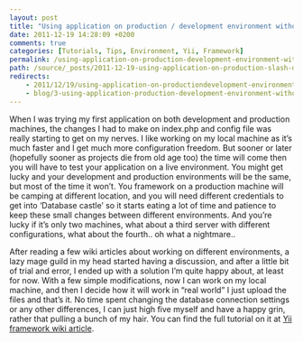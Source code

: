 ```yaml
---
layout: post
title: "Using application on production / development environment without making changes"
date: 2011-12-19 14:28:09 +0200
comments: true
categories: [Tutorials, Tips, Environment, Yii, Framework]
permalink: /using-application-on-production-development-environment-without-making-changes
path: /source/_posts/2011-12-19-using-application-on-production-slash-development-environment-without-making-changes.markdown
redirects:
    - 2011/12/19/using-application-on-productiondevelopment-environment-without-making-changes
    - blog/3-using-application-production-development-environment-without-making-changes
---
```


When I was trying my first application on both development and production machines, the changes I had to make on index.php and config file was really starting to get on my nerves. I like working on my local machine as it’s much faster and I get much more configuration freedom.<!-- more --> But sooner or later (hopefully sooner as projects die from old age too) the time will come then you will have to test your application on a live environment. You might get lucky and your development and production environments will be the same, but most of the time it won’t. You framework on a production machine will be camping at different location, and you will need different credentials to get into ‘Database castle’ so it starts eating a lot of time and patience to keep these small changes between different environments. And you’re lucky if it’s only two machines, what about a third server with different configurations, what about the fourth.. oh what a nightmare..

After reading a few wiki articles about working on different environments, a lazy mage guild in my head started having a discussion, and after a little bit of trial and error, I ended up with a solution I’m quite happy about, at least for now. With a few simple modifications, now I can work on my local machine, and then I decide how it will work in “real world” I just upload the files and that’s it. No time spent changing the database connection settings or any other differences, I can just high five myself and have a happy grin, rather that pulling a bunch of my hair. You can find the full tutorial on it at [Yii framework wiki article][yii-wiki-page].

[yii-wiki-page]: http://www.yiiframework.com/wiki/289/use-application-on-production-development-environment-without-making-changes
